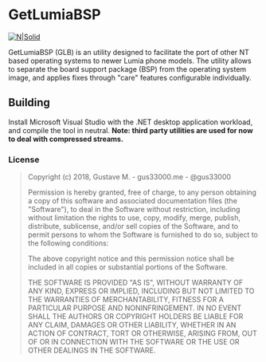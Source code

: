 # GetLumiaBSP

[![N|Solid](https://rum.gus33000.me/GetLumiaBSP.png)](gus33000.me)

GetLumiaBSP (GLB) is an utility designed to facilitate the port of other NT based operating systems to newer Lumia phone models.
The utility allows to separate the board support package (BSP) from the operating system image, and applies fixes through "care" features configurable individually.

## Building

Install Microsoft Visual Studio with the .NET desktop application workload, and compile the tool in neutral.
__Note: third party utilities are used for now to deal with compressed streams.__

### License

> Copyright (c) 2018, Gustave M. - gus33000.me - @gus33000
>
> Permission is hereby granted, free of charge, to any person obtaining a
> copy of this software and associated documentation files (the "Software"),
> to deal in the Software without restriction, including without limitation
> the rights to use, copy, modify, merge, publish, distribute, sublicense,
> and/or sell copies of the Software, and to permit persons to whom the
> Software is furnished to do so, subject to the following conditions:
>
> The above copyright notice and this permission notice shall be included in
> all copies or substantial portions of the Software.
>
> THE SOFTWARE IS PROVIDED "AS IS", WITHOUT WARRANTY OF ANY KIND, EXPRESS OR
> IMPLIED, INCLUDING BUT NOT LIMITED TO THE WARRANTIES OF MERCHANTABILITY,
> FITNESS FOR A PARTICULAR PURPOSE AND NONINFRINGEMENT. IN NO EVENT SHALL THE
> AUTHORS OR COPYRIGHT HOLDERS BE LIABLE FOR ANY CLAIM, DAMAGES OR OTHER
> LIABILITY, WHETHER IN AN ACTION OF CONTRACT, TORT OR OTHERWISE, ARISING
> FROM, OUT OF OR IN CONNECTION WITH THE SOFTWARE OR THE USE OR OTHER
> DEALINGS IN THE SOFTWARE.
